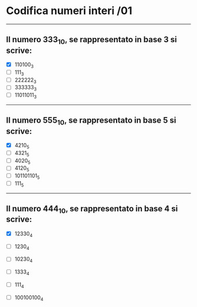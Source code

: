 # Codifica numeri interi /01

---

## Il numero $333_{10}$, se rappresentato in base $3$ si scrive:

- [x] $110100_{3}$
- [ ] $111_{3}$
- [ ] $222222_{3}$
- [ ] $333333_{3}$
- [ ] $11011011_{3}$

---

## Il numero $555_{10}$, se rappresentato in base $5$ si scrive:

- [x] $4210_{5}$
- [ ] $4321_{5}$
- [ ] $4020_{5}$
- [ ] $4120_{5}$
- [ ] $101101101_{5}$
- [ ] $111_{5}$

---

## Il numero $444_{10}$, se rappresentato in base $4$ si scrive:

- [x] $12330_{4}$
- [ ] $1230_{4}$
- [ ] $10230_{4}$
- [ ] $1333_{4}$
- [ ] $111_{4}$
- [ ] $100100100_{4}$


